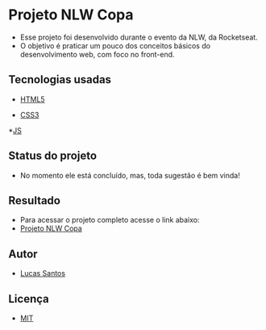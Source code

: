 # Projeto NLW Copa

* Esse projeto foi desenvolvido durante o evento da NLW, da Rocketseat.
* O objetivo é praticar um pouco dos conceitos básicos do desenvolvimento web, com foco no front-end.

## Tecnologias usadas

* [HTML5](https://developer.mozilla.org/pt-BR/docs/Web/HTML)

* [CSS3](https://developer.mozilla.org/pt-BR/docs/Web/CSS)

*[JS](https://developer.mozilla.org/pt-BR/docs/Web/JavaScript)

## Status do projeto

* No momento ele está concluído, mas, toda sugestão é bem vinda!

## Resultado

* Para acessar o projeto completo acesse o link abaixo:
* [Projeto NLW Copa](https://lucas-biel.github.io/nlw-copa/)
  
## Autor

* [Lucas Santos](https://github.com/lucas-biel)

## Licença

* [MIT](https://github.com/lucas-biel/nlw-copa/blob/main/LICENSE)